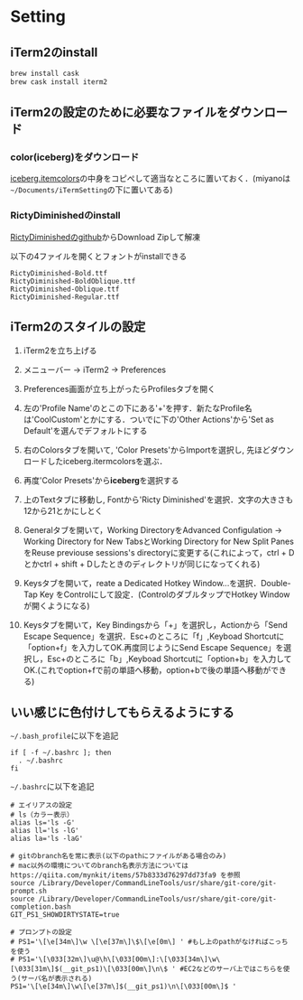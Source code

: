 # Setting

## iTerm2のinstall

```sh
brew install cask
brew cask install iterm2
```

## iTerm2の設定のために必要なファイルをダウンロード

### color(iceberg)をダウンロード

[iceberg.itemcolors](https://github.com/Arc0re/Iceberg-iTerm2/blob/master/iceberg.itermcolors)の中身をコピぺして適当なところに置いておく．(miyanoは`~/Documents/iTermSetting`の下に置いてある)

### RictyDiminishedのinstall

[RictyDiminishedのgithub](https://github.com/edihbrandon/RictyDiminished)からDownload Zipして解凍

以下の4ファイルを開くとフォントがinstallできる

```
RictyDiminished-Bold.ttf
RictyDiminished-BoldOblique.ttf
RictyDiminished-Oblique.ttf
RictyDiminished-Regular.ttf
```

## iTerm2のスタイルの設定

1. iTerm2を立ち上げる

2. メニューバー -> iTerm2 -> Preferences

3. Preferences画面が立ち上がったらProfilesタブを開く

4. 左の'Profile Name'のとこの下にある'+'を押す．新たなProfile名は'CoolCustom'とかにする．ついでに下の'Other Actions'から'Set as Default'を選んでデフォルトにする

5. 右のColorsタブを開いて, 'Color Presets'からImportを選択し, 先ほどダウンロードしたiceberg.itermcolorsを選ぶ．

6. 再度'Color Presets'から**iceberg**を選択する

7. 上のTextタブに移動し, Fontから'Ricty Diminished'を選択．文字の大きさも12から21とかにしとく

8. Generalタブを開いて，Working DirectoryをAdvanced Configulation -> Working Directory for New TabsとWorking Directory for New Split PanesをReuse previouse sessions's directoryに変更する(これによって，ctrl + Dとかctrl + shift + Dしたときのディレクトリが同じになってくれる)

9. Keysタブを開いて，reate a Dedicated Hotkey Window...を選択．Double-Tap Key をControlにして設定．(ControlのダブルタップでHotkey Windowが開くようになる)

10. Keysタブを開いて，Key Bindingsから「+」を選択し，Actionから「Send Escape Sequence」を選択．Esc+のところに「f」,Keyboad Shortcutに「option+f」を入力してOK.再度同じようにSend Escape Sequence」を選択し，Esc+のところに「b」,Keyboad Shortcutに「option+b」を入力してOK.(これでoption+fで前の単語へ移動，option+bで後の単語へ移動ができる)

## いい感じに色付けしてもらえるようにする


`~/.bash_profile`に以下を追記

```
if [ -f ~/.bashrc ]; then
  . ~/.bashrc
fi
```

`~/.bashrc`に以下を追記

```
# エイリアスの設定
# ls（カラー表示）
alias ls='ls -G'
alias ll='ls -lG'
alias la='ls -laG'

# gitのbranch名を常に表示(以下のpathにファイルがある場合のみ)
# mac以外の環境についてのbranch名表示方法については https://qiita.com/mynkit/items/57b8333d76297dd73fa9 を参照
source /Library/Developer/CommandLineTools/usr/share/git-core/git-prompt.sh
source /Library/Developer/CommandLineTools/usr/share/git-core/git-completion.bash
GIT_PS1_SHOWDIRTYSTATE=true

# プロンプトの設定
# PS1='\[\e[34m\]\w \[\e[37m\]\$\[\e[0m\] ' #もし上のpathがなければこっちを使う
# PS1='\[\033[32m\]\u@\h\[\033[00m\]:\[\033[34m\]\w\[\033[31m\]$(__git_ps1)\[\033[00m\]\n\$ ' #EC2などのサーバ上ではこちらを使う(サーバ名が表示される)
PS1='\[\e[34m\]\w\[\e[37m\]$(__git_ps1)\n\[\033[00m\]$ '
